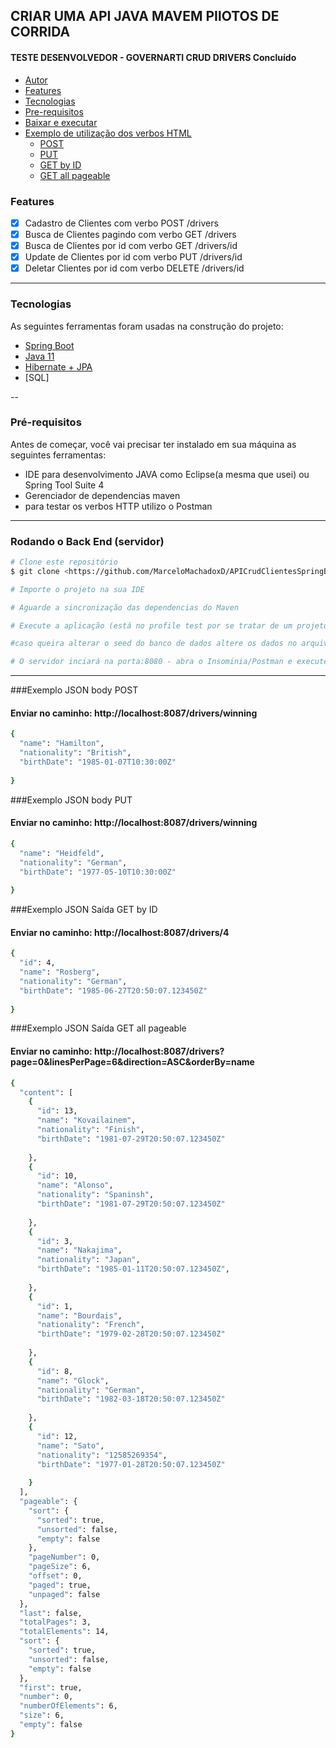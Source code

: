 ## CRIAR UMA API JAVA MAVEM PIlOTOS DE CORRIDA

<h4 align="left">
TESTE DESENVOLVEDOR - GOVERNARTI
 CRUD DRIVERS Concluído 
</h4>

<!--ts-->
* [Autor](#autor)
* [Features](#features)
* [Tecnologias](#tecnologias)
* [Pre-requisitos](#prerequisitos)
* [Baixar e executar](#baixar)
* [Exemplo de utilização dos verbos HTML](#como-usar)
    * [POST](#exemplo-json-body-post)
    * [PUT](#exemplo-json-body-put)
    * [GET by ID](#exemplo-json-sada-get-by-id)
    * [GET all pageable](#exemplo-json-sada-get-all-pageable)
<!--te-->


### Features

- [x] Cadastro de Clientes com verbo POST /drivers
- [x] Busca de Clientes pagindo com verbo GET /drivers
- [x] Busca de Clientes por id com verbo GET /drivers/id
- [x] Update de Clientes por id com verbo PUT /drivers/id
- [x] Deletar Clientes por id com verbo DELETE /drivers/id

---

### Tecnologias

As seguintes ferramentas foram usadas na construção do projeto:

- [Spring Boot](https://spring.io/projects)
- [Java 11](https://docs.oracle.com/en/java/javase/11/)
- [Hibernate + JPA](https://hibernate.org/)
- [SQL]

--

### Pré-requisitos

Antes de começar, você vai precisar ter instalado em sua máquina as seguintes ferramentas:

* IDE para desenvolvimento JAVA como Eclipse(a mesma que usei) ou Spring Tool Suite 4
* Gerenciador de dependencias maven
* para testar os verbos HTTP utilizo o Postman

---

### Rodando o Back End (servidor)

```bash
# Clone este repositório
$ git clone <https://github.com/MarceloMachadoxD/APICrudClientesSpringBootJPA.git>

# Importe o projeto na sua IDE

# Aguarde a sincronização das dependencias do Maven

# Execute a aplicação (está no profile test por se tratar de um projeto desenvolvido com intuito de estudo)

#caso queira alterar o seed do banco de dados altere os dados no arquivo resoruces/data.sql

# O servidor inciará na porta:8080 - abra o Insominia/Postman e execute os verbos HTML na url <http://localhost:8080/drivers>

```

---

###Exemplo JSON body POST
#### Enviar no caminho: http://localhost:8087/drivers/winning
```bash
{
  "name": "Hamilton",
  "nationality": "British",
  "birthDate": "1985-01-07T10:30:00Z"
 
}
```

###Exemplo JSON body PUT
#### Enviar no caminho: http://localhost:8087/drivers/winning
```bash
{
  "name": "Heidfeld",
  "nationality": "German",
  "birthDate": "1977-05-10T10:30:00Z"
 
}
```


###Exemplo JSON Saída GET by ID
#### Enviar no caminho: http://localhost:8087/drivers/4
```bash
{
  "id": 4,
  "name": "Rosberg",
  "nationality": "German",
  "birthDate": "1985-06-27T20:50:07.123450Z"
 
}
```

###Exemplo JSON Saída GET all pageable
#### Enviar no caminho: http://localhost:8087/drivers?page=0&linesPerPage=6&direction=ASC&orderBy=name
```bash
{
  "content": [
    {
      "id": 13,
      "name": "Kovailainem",
      "nationality": "Finish",
      "birthDate": "1981-07-29T20:50:07.123450Z"
     
    },
    {
      "id": 10,
      "name": "Alonso",
      "nationality": "Spaninsh",
      "birthDate": "1981-07-29T20:50:07.123450Z"
      
    },
    {
      "id": 3,
      "name": "Nakajima",
      "nationality": "Japan",
      "birthDate": "1985-01-11T20:50:07.123450Z",
      
    },
    {
      "id": 1,
      "name": "Bourdais",
      "nationality": "French",
      "birthDate": "1979-02-28T20:50:07.123450Z"
      
    },
    {
      "id": 8,
      "name": "Glock",
      "nationality": "German",
      "birthDate": "1982-03-18T20:50:07.123450Z"
     
    },
    {
      "id": 12,
      "name": "Sato",
      "nationality": "12585269354",
      "birthDate": "1977-01-28T20:50:07.123450Z"
      
    }
  ],
  "pageable": {
    "sort": {
      "sorted": true,
      "unsorted": false,
      "empty": false
    },
    "pageNumber": 0,
    "pageSize": 6,
    "offset": 0,
    "paged": true,
    "unpaged": false
  },
  "last": false,
  "totalPages": 3,
  "totalElements": 14,
  "sort": {
    "sorted": true,
    "unsorted": false,
    "empty": false
  },
  "first": true,
  "number": 0,
  "numberOfElements": 6,
  "size": 6,
  "empty": false
}
```